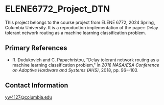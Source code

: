 # ELENE6772_Project_DTN
This project belongs to the course project from ELENE 6772, 2024 Spring, Columbia University. It is a reproduction implementation of the paper: Delay tolerant network routing as a machine learning classification problem.

## Primary References

- R. Dudukovich and C. Papachristou, "Delay tolerant network routing as a machine learning classification problem," in *2018 NASA/ESA Conference on Adaptive Hardware and Systems (AHS)*, 2018, pp. 96--103.


## Contact Information
yw4127@columbia.edu
